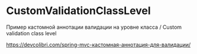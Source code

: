 # CustomValidationClassLevel
Пример кастомной аннотации валидации на уровне класса / Custom validation class level

https://devcolibri.com/spring-mvc-кастомная-аннотация-для-валидации/
